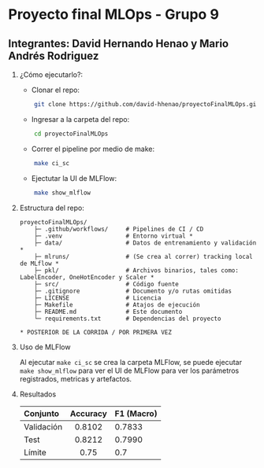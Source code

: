 # **Proyecto final MLOps - Grupo 9**

## **Integrantes:** David Hernando Henao y Mario Andrés Rodriguez

1. ¿Cómo ejecutarlo?:

    - Clonar el repo:
    ```bash
        git clone https://github.com/david-hhenao/proyectoFinalMLOps.git
    ```
    - Ingresar a la carpeta del repo:
    ```bash
        cd proyectoFinalMLOps
    ```
    - Correr el pipeline por medio de make:
    ```bash
        make ci_sc
    ```
    - Ejectutar la UI de MLFlow:
    ```bash
        make show_mlflow
    ```

2. Estructura del repo:

    ```
    proyectoFinalMLOps/
        ├─ .github/workflows/     # Pipelines de CI / CD 
        ├─ .venv                  # Entorno virtual *
        ├─ data/                  # Datos de entrenamiento y validación *
        ├─ mlruns/                # (Se crea al correr) tracking local de MLflow *
        ├─ pkl/                   # Archivos binarios, tales como: LabelEncoder, OneHotEncoder y Scaler *
        ├─ src/                   # Código fuente
        ├─ .gitignore             # Documento y/o rutas omitidas
        ├─ LICENSE                # Licencia
        ├─ Makefile               # Atajos de ejecución
        ├─ README.md              # Este documento
        └─ requirements.txt       # Dependencias del proyecto
    
    * POSTERIOR DE LA CORRIDA / POR PRIMERA VEZ
    ```
        
3. Uso de MLFlow

    Al ejecutar ```make ci_sc``` se crea la carpeta MLFlow, se puede ejecutar  ```make show_mlflow``` para ver el UI de MLFlow para ver los parámetros registrados, metricas y artefactos.

4. Resultados

    | Conjunto   | Accuracy | F1 (Macro) |
    |:-----------|:--------:|:-----------|
    | Validación | 0.8102 | 0.7833 | 
    | Test       | 0.8212 | 0.7990 | 
    | Límite     | 0.75   | 0.7    |